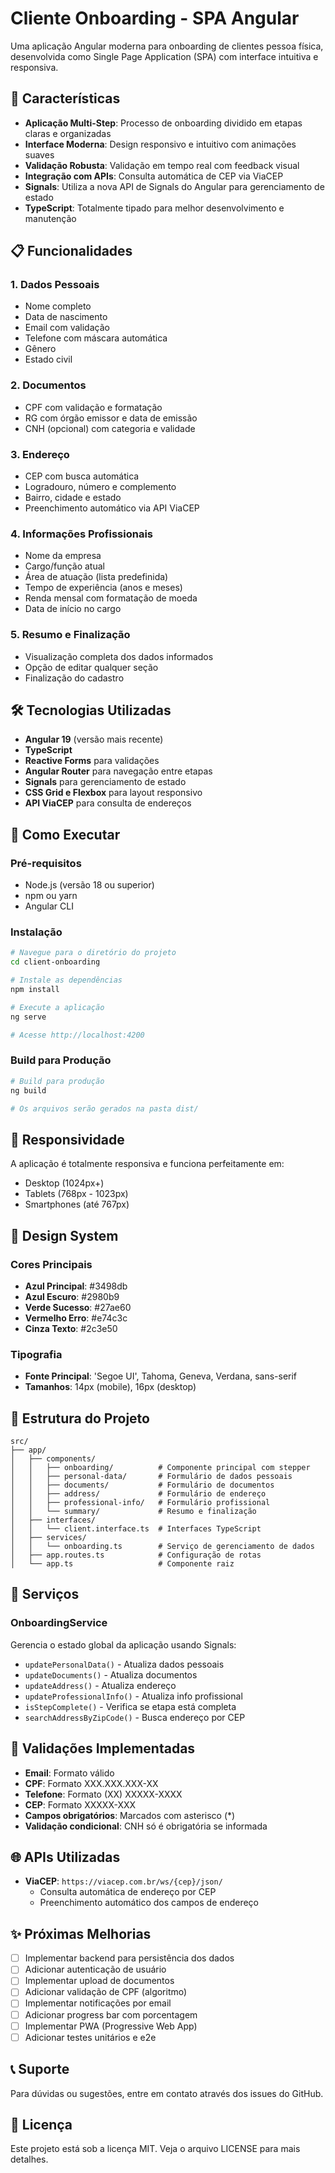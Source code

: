 # Cliente Onboarding - SPA Angular

Uma aplicação Angular moderna para onboarding de clientes pessoa física, desenvolvida como Single Page Application (SPA) com interface intuitiva e responsiva.

## 🚀 Características

- **Aplicação Multi-Step**: Processo de onboarding dividido em etapas claras e organizadas
- **Interface Moderna**: Design responsivo e intuitivo com animações suaves
- **Validação Robusta**: Validação em tempo real com feedback visual
- **Integração com APIs**: Consulta automática de CEP via ViaCEP
- **Signals**: Utiliza a nova API de Signals do Angular para gerenciamento de estado
- **TypeScript**: Totalmente tipado para melhor desenvolvimento e manutenção

## 📋 Funcionalidades

### 1. Dados Pessoais
- Nome completo
- Data de nascimento
- Email com validação
- Telefone com máscara automática
- Gênero
- Estado civil

### 2. Documentos
- CPF com validação e formatação
- RG com órgão emissor e data de emissão
- CNH (opcional) com categoria e validade

### 3. Endereço
- CEP com busca automática
- Logradouro, número e complemento
- Bairro, cidade e estado
- Preenchimento automático via API ViaCEP

### 4. Informações Profissionais
- Nome da empresa
- Cargo/função atual
- Área de atuação (lista predefinida)
- Tempo de experiência (anos e meses)
- Renda mensal com formatação de moeda
- Data de início no cargo

### 5. Resumo e Finalização
- Visualização completa dos dados informados
- Opção de editar qualquer seção
- Finalização do cadastro

## 🛠️ Tecnologias Utilizadas

- **Angular 19** (versão mais recente)
- **TypeScript**
- **Reactive Forms** para validações
- **Angular Router** para navegação entre etapas
- **Signals** para gerenciamento de estado
- **CSS Grid e Flexbox** para layout responsivo
- **API ViaCEP** para consulta de endereços

## 🚀 Como Executar

### Pré-requisitos
- Node.js (versão 18 ou superior)
- npm ou yarn
- Angular CLI

### Instalação
```bash
# Navegue para o diretório do projeto
cd client-onboarding

# Instale as dependências
npm install

# Execute a aplicação
ng serve

# Acesse http://localhost:4200
```

### Build para Produção
```bash
# Build para produção
ng build

# Os arquivos serão gerados na pasta dist/
```

## 📱 Responsividade

A aplicação é totalmente responsiva e funciona perfeitamente em:
- Desktop (1024px+)
- Tablets (768px - 1023px)
- Smartphones (até 767px)

## 🎨 Design System

### Cores Principais
- **Azul Principal**: #3498db
- **Azul Escuro**: #2980b9
- **Verde Sucesso**: #27ae60
- **Vermelho Erro**: #e74c3c
- **Cinza Texto**: #2c3e50

### Tipografia
- **Fonte Principal**: 'Segoe UI', Tahoma, Geneva, Verdana, sans-serif
- **Tamanhos**: 14px (mobile), 16px (desktop)

## 📁 Estrutura do Projeto

```
src/
├── app/
│   ├── components/
│   │   ├── onboarding/          # Componente principal com stepper
│   │   ├── personal-data/       # Formulário de dados pessoais
│   │   ├── documents/           # Formulário de documentos
│   │   ├── address/             # Formulário de endereço
│   │   ├── professional-info/   # Formulário profissional
│   │   └── summary/             # Resumo e finalização
│   ├── interfaces/
│   │   └── client.interface.ts  # Interfaces TypeScript
│   ├── services/
│   │   └── onboarding.ts        # Serviço de gerenciamento de dados
│   ├── app.routes.ts            # Configuração de rotas
│   └── app.ts                   # Componente raiz
```

## 🔧 Serviços

### OnboardingService
Gerencia o estado global da aplicação usando Signals:
- `updatePersonalData()` - Atualiza dados pessoais
- `updateDocuments()` - Atualiza documentos
- `updateAddress()` - Atualiza endereço
- `updateProfessionalInfo()` - Atualiza info profissional
- `isStepComplete()` - Verifica se etapa está completa
- `searchAddressByZipCode()` - Busca endereço por CEP

## 🎯 Validações Implementadas

- **Email**: Formato válido
- **CPF**: Formato XXX.XXX.XXX-XX
- **Telefone**: Formato (XX) XXXXX-XXXX
- **CEP**: Formato XXXXX-XXX
- **Campos obrigatórios**: Marcados com asterisco (*)
- **Validação condicional**: CNH só é obrigatória se informada

## 🌐 APIs Utilizadas

- **ViaCEP**: `https://viacep.com.br/ws/{cep}/json/`
  - Consulta automática de endereço por CEP
  - Preenchimento automático dos campos de endereço

## ✨ Próximas Melhorias

- [ ] Implementar backend para persistência dos dados
- [ ] Adicionar autenticação de usuário
- [ ] Implementar upload de documentos
- [ ] Adicionar validação de CPF (algoritmo)
- [ ] Implementar notificações por email
- [ ] Adicionar progress bar com porcentagem
- [ ] Implementar PWA (Progressive Web App)
- [ ] Adicionar testes unitários e e2e

## 📞 Suporte

Para dúvidas ou sugestões, entre em contato através dos issues do GitHub.

## 📄 Licença

Este projeto está sob a licença MIT. Veja o arquivo LICENSE para mais detalhes.
